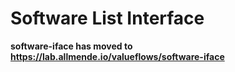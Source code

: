 # Software List Interface

**software-iface has moved to https://lab.allmende.io/valueflows/software-iface**
